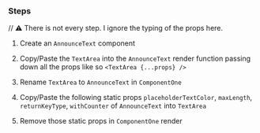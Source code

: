 ### Steps

// ⚠️ There is not every step. I ignore the typing of the props here.

1) Create an `AnnounceText` component

2) Copy/Paste the `TextArea` into the `AnnounceText` render function passing down all the props like so `<TextArea {...props} />`

3) Rename `TextArea` to `AnnounceText` in `ComponentOne`

4) Copy/Paste the following static props `placeholderTextColor`, `maxLength`, `returnKeyType`, `withCounter` of `AnnounceText` into `TextArea`

5) Remove those static props in `ComponentOne` render
